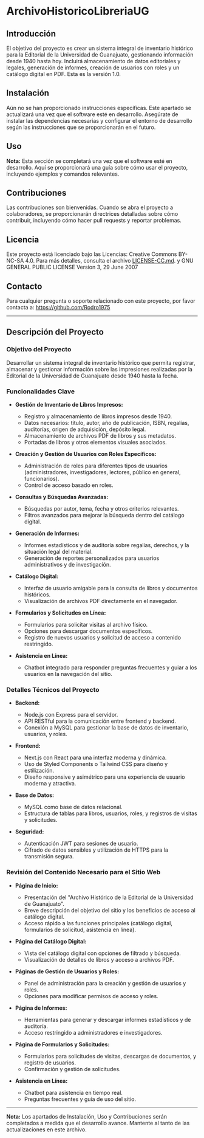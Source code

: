 # ArchivoHistoricoLibreriaUG


## Introducción

El objetivo del proyecto es crear un sistema integral de inventario histórico para la Editorial de la Universidad de Guanajuato, gestionando información desde 1940 hasta hoy. Incluirá almacenamiento de datos editoriales y legales, generación de informes, creación de usuarios con roles y un catálogo digital en PDF. Esta es la versión 1.0.

## Instalación

Aún no se han proporcionado instrucciones específicas. Este apartado se actualizará una vez que el software esté en desarrollo. Asegúrate de instalar las dependencias necesarias y configurar el entorno de desarrollo según las instrucciones que se proporcionarán en el futuro.


## Uso

**Nota:** Esta sección se completará una vez que el software esté en desarrollo. Aquí se proporcionará una guía sobre cómo usar el proyecto, incluyendo ejemplos y comandos relevantes.

## Contribuciones

Las contribuciones son bienvenidas. Cuando se abra el proyecto a colaboradores, se proporcionarán directrices detalladas sobre cómo contribuir, incluyendo cómo hacer pull requests y reportar problemas.


## Licencia

Este proyecto está licenciado bajo las Licencias: Creative Commons BY-NC-SA 4.0. Para más detalles, consulta el archivo [LICENSE-CC.md](LICENSE-CC.md). y GNU GENERAL PUBLIC LICENSE Version 3, 29 June 2007

## Contacto

Para cualquier pregunta o soporte relacionado con este proyecto, por favor contacta a: https://github.com/Rodro1975

---

## Descripción del Proyecto

### Objetivo del Proyecto

Desarrollar un sistema integral de inventario histórico que permita registrar, almacenar y gestionar información sobre las impresiones realizadas por la Editorial de la Universidad de Guanajuato desde 1940 hasta la fecha.

### Funcionalidades Clave

- **Gestión de Inventario de Libros Impresos:**
  - Registro y almacenamiento de libros impresos desde 1940.
  - Datos necesarios: título, autor, año de publicación, ISBN, regalías, auditorías, origen de adquisición, depósito legal.
  - Almacenamiento de archivos PDF de libros y sus metadatos.
  - Portadas de libros y otros elementos visuales asociados.

- **Creación y Gestión de Usuarios con Roles Específicos:**
  - Administración de roles para diferentes tipos de usuarios (administradores, investigadores, lectores, público en general, funcionarios).
  - Control de acceso basado en roles.

- **Consultas y Búsquedas Avanzadas:**
  - Búsquedas por autor, tema, fecha y otros criterios relevantes.
  - Filtros avanzados para mejorar la búsqueda dentro del catálogo digital.

- **Generación de Informes:**
  - Informes estadísticos y de auditoría sobre regalías, derechos, y la situación legal del material.
  - Generación de reportes personalizados para usuarios administrativos y de investigación.

- **Catálogo Digital:**
  - Interfaz de usuario amigable para la consulta de libros y documentos históricos.
  - Visualización de archivos PDF directamente en el navegador.

- **Formularios y Solicitudes en Línea:**
  - Formularios para solicitar visitas al archivo físico.
  - Opciones para descargar documentos específicos.
  - Registro de nuevos usuarios y solicitud de acceso a contenido restringido.

- **Asistencia en Línea:**
  - Chatbot integrado para responder preguntas frecuentes y guiar a los usuarios en la navegación del sitio.

### Detalles Técnicos del Proyecto

- **Backend:**
  - Node.js con Express para el servidor.
  - API RESTful para la comunicación entre frontend y backend.
  - Conexión a MySQL para gestionar la base de datos de inventario, usuarios, y roles.

- **Frontend:**
  - Next.js con React para una interfaz moderna y dinámica.
  - Uso de Styled Components o Tailwind CSS para diseño y estilización.
  - Diseño responsive y asimétrico para una experiencia de usuario moderna y atractiva.

- **Base de Datos:**
  - MySQL como base de datos relacional.
  - Estructura de tablas para libros, usuarios, roles, y registros de visitas y solicitudes.

- **Seguridad:**
  - Autenticación JWT para sesiones de usuario.
  - Cifrado de datos sensibles y utilización de HTTPS para la transmisión segura.

### Revisión del Contenido Necesario para el Sitio Web

- **Página de Inicio:**
  - Presentación del "Archivo Histórico de la Editorial de la Universidad de Guanajuato".
  - Breve descripción del objetivo del sitio y los beneficios de acceso al catálogo digital.
  - Acceso rápido a las funciones principales (catálogo digital, formularios de solicitud, asistencia en línea).

- **Página del Catálogo Digital:**
  - Vista del catálogo digital con opciones de filtrado y búsqueda.
  - Visualización de detalles de libros y acceso a archivos PDF.

- **Páginas de Gestión de Usuarios y Roles:**
  - Panel de administración para la creación y gestión de usuarios y roles.
  - Opciones para modificar permisos de acceso y roles.

- **Página de Informes:**
  - Herramientas para generar y descargar informes estadísticos y de auditoría.
  - Acceso restringido a administradores e investigadores.

- **Página de Formularios y Solicitudes:**
  - Formularios para solicitudes de visitas, descargas de documentos, y registro de usuarios.
  - Confirmación y gestión de solicitudes.

- **Asistencia en Línea:**
  - Chatbot para asistencia en tiempo real.
  - Preguntas frecuentes y guía de uso del sitio.
---
**Nota:** Los apartados de Instalación, Uso y Contribuciones serán completados a medida que el desarrollo avance. Mantente al tanto de las actualizaciones en este archivo.
